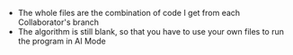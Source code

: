 + The whole files are the combination of code I get from each Collaborator's branch
+ The algorithm is still blank, so that you have to use your own files to run the program in AI Mode